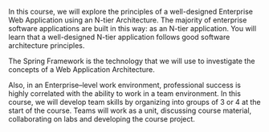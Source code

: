 In this course, we will explore the principles of a well-designed Enterprise Web Application using an N-tier Architecture. The majority of enterprise software applications are built in this way: as an N-tier application. You will learn that a well-designed N-tier application follows good software architecture principles.

The Spring Framework is the technology that we will use to investigate the concepts of a Web Application Architecture.

Also, in an Enterprise–level work environment, professional success is highly correlated with the ability to work in a team environment. In this course, we will develop team skills by organizing into groups of 3 or 4 at the start of the course. Teams will work as a unit, discussing course material, collaborating on labs and developing the course project.

